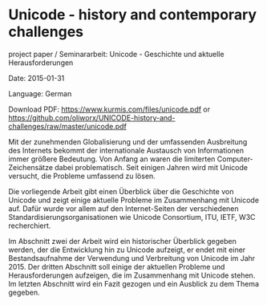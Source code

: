 Unicode - history and contemporary challenges
=============================================

project paper / Seminararbeit: Unicode - Geschichte und aktuelle Herausforderungen

Date: 2015-01-31

Language: German

Download PDF: 
https://www.kurmis.com/files/unicode.pdf or 
https://github.com/oliworx/UNICODE-history-and-challenges/raw/master/unicode.pdf

Mit der zunehmenden Globalisierung und der umfassenden Ausbreitung des 
Internets bekommt der internationale Austausch von Informationen immer 
größere Bedeutung. Von Anfang an waren die limiterten Computer-Zeichensätze 
dabei problematisch. Seit einigen Jahren wird mit Unicode versucht, die 
Probleme umfassend zu lösen.

Die vorliegende Arbeit gibt einen Überblick über die Geschichte von 
Unicode und zeigt einige aktuelle Probleme im Zusammenhang mit Unicode auf.
Dafür wurde vor allem auf den Internet-Seiten der verschiedenen 
Standardisierungsorganisationen wie Unicode Consortium, ITU, IETF, W3C 
recherchiert.

Im Abschnitt zwei der Arbeit wird ein historischer Überblick gegeben 
werden, der die Entwicklung hin zu Unicode aufzeigt, er endet mit einer 
Bestandsaufnahme der Verwendung und Verbreitung von Unicode im Jahr 2015. 
Der dritten Abschnitt soll einige der aktuellen Probleme und 
Herausforderungen aufzeigen, die im Zusammenhang mit Unicode stehen. 
Im letzten Abschnitt wird ein Fazit gezogen und ein Ausblick zu dem Thema gegeben.
